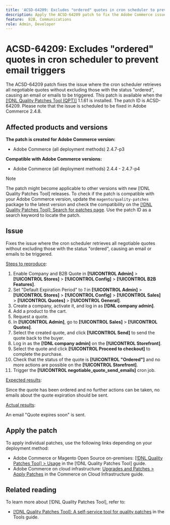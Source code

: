 ```yaml
---
title: 'ACSD-64209: Excludes "ordered" quotes in cron scheduler to prevent email triggers'
description: Apply the ACSD-64209 patch to fix the Adobe Commerce issue where the cron scheduler retrieves all negotiable quotes without excluding those with the status "ordered", causing an email or emails to be triggered.
feature:  B2B, Communications
role: Admin, Developer
---
```

# ACSD-64209: Excludes "ordered" quotes in cron scheduler to prevent email triggers

The ACSD-64209 patch fixes the issue where the cron scheduler retrieves all negotiable quotes without excluding those with the status "ordered", causing an email or emails to be triggered. This patch is available when the [[!DNL Quality Patches Tool (QPT)]](/help/tools/quality-patches-tool/quality-patches-tool-to-self-serve-quality-patches.md) 1.1.61 is installed. The patch ID is ACSD-64209. Please note that the issue is scheduled to be fixed in Adobe Commerce 2.4.8.

## Affected products and versions

**The patch is created for Adobe Commerce version:**

* Adobe Commerce (all deployment methods) 2.4.7-p3

**Compatible with Adobe Commerce versions:**

* Adobe Commerce (all deployment methods) 2.4.4 - 2.4.7-p4

>[!NOTE]
>
>The patch might become applicable to other versions with new [!DNL Quality Patches Tool] releases. To check if the patch is compatible with your Adobe Commerce version, update the `magento/quality-patches` package to the latest version and check the compatibility on the [[!DNL Quality Patches Tool]: Search for patches page](https://experienceleague.adobe.com/tools/commerce-quality-patches/index.html). Use the patch ID as a search keyword to locate the patch.

## Issue

Fixes the issue where the cron scheduler retrieves all negotiable quotes without excluding those with the status "ordered", causing an email or emails to be triggered.

<u>Steps to reproduce</u>:


1. Enable Company and B2B Quote in **[!UICONTROL Admin]** > **[!UICONTROL Stores]** > **[!UICONTROL Config]** > **[!UICONTROL B2B Features]**.
1. Set "Default Expiration Period" to *1* in **[!UICONTROL Admin]** > **[!UICONTROL Stores]** > **[!UICONTROL Config]** > **[!UICONTROL Sales]** > **[!UICONTROL Quotes]** > **[!UICONTROL General]**.
1. Create a company, activate it, and log in as **[!DNL company admin]**.
1. Add a product to the cart.
1. Request a quote.
1. In **[!UICONTROL Admin]**, go to **[!UICONTROL Sales]** > **[!UICONTROL Quotes]**.
1. Select the created quote, and click **[!UICONTROL Send]** to send the quote back to the buyer.
1. Log in as the **[!DNL company admin]** on the **[!UICONTROL Storefront]**.
1. Select the quote and click **[!UICONTROL Proceed to checkout]** to complete the purchase.
1. Check that the status of the quote is **[!UICONTROL "Ordered"]** and no more actions are possible on the **[!UICONTROL Storefront]**.
1. Trigger the **[!UICONTROL negotiable_quote_send_emails]** cron job.


<u>Expected results</u>: 

Since the quote has been ordered and no further actions can be taken, no emails about the quote expiration should be sent.

<u>Actual results</u>:

An email "Quote expires soon" is sent.

## Apply the patch

To apply individual patches, use the following links depending on your deployment method:

* Adobe Commerce or Magento Open Source on-premises: [[!DNL Quality Patches Tool] > Usage](/help/tools/quality-patches-tool/usage.md) in the [!DNL Quality Patches Tool] guide.
* Adobe Commerce on cloud infrastructure: [Upgrades and Patches > Apply Patches](https://experienceleague.adobe.com/docs/commerce-cloud-service/user-guide/develop/upgrade/apply-patches.html) in the Commerce on Cloud Infrastructure guide.

## Related reading

To learn more about [!DNL Quality Patches Tool], refer to:

* [[!DNL Quality Patches Tool]: A self-service tool for quality patches](/help/tools/quality-patches-tool/quality-patches-tool-to-self-serve-quality-patches.md) in the Tools guide.
